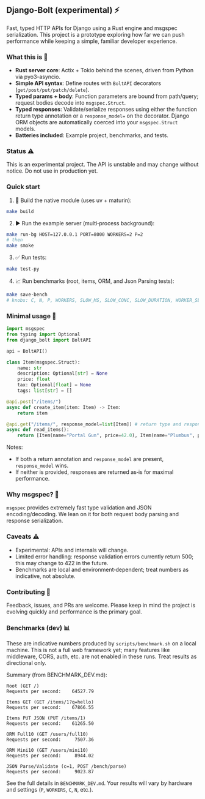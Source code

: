 ## Django‑Bolt (experimental) ⚡️

Fast, typed HTTP APIs for Django using a Rust engine and msgspec serialization. This project is a prototype exploring how far we can push performance while keeping a simple, familiar developer experience.

### What this is 🚀

- **Rust server core**: Actix + Tokio behind the scenes, driven from Python via pyo3-asyncio.
- **Simple API syntax**: Define routes with `BoltAPI` decorators (`get/post/put/patch/delete`).
- **Typed params + body**: Function parameters are bound from path/query; request bodies decode into `msgspec.Struct`.
- **Typed responses**: Validate/serialize responses using either the function return type annotation or a `response_model=` on the decorator. Django ORM objects are automatically coerced into your `msgspec.Struct` models.
- **Batteries included**: Example project, benchmarks, and tests.

### Status ⚠️

This is an experimental project. The API is unstable and may change without notice. Do not use in production yet.

### Quick start

1. 🔧 Build the native module (uses uv + maturin):

```bash
make build
```

2. ▶️ Run the example server (multi‑process background):

```bash
make run-bg HOST=127.0.0.1 PORT=8000 WORKERS=2 P=2
# then
make smoke
```

3. ✅ Run tests:

```bash
make test-py
```

4. 📈 Run benchmarks (root, items, ORM, and Json Parsing tests):

```bash
make save-bench
# knobs: C, N, P, WORKERS, SLOW_MS, SLOW_CONC, SLOW_DURATION, WORKER_SET
```

### Minimal usage 🧩

```python
import msgspec
from typing import Optional
from django_bolt import BoltAPI

api = BoltAPI()

class Item(msgspec.Struct):
    name: str
    description: Optional[str] = None
    price: float
    tax: Optional[float] = None
    tags: list[str] = []

@api.post("/items/")
async def create_item(item: Item) -> Item:
    return item

@api.get("/items/", response_model=list[Item]) # return type and response_model both are supprted like FastAPI
async def read_items():
    return [Item(name="Portal Gun", price=42.0), Item(name="Plumbus", price=32.0)]
```

Notes:

- If both a return annotation and `response_model` are present, `response_model` wins.
- If neither is provided, responses are returned as‑is for maximal performance.

### Why msgspec? 🚀

`msgspec` provides extremely fast type validation and JSON encoding/decoding. We lean on it for both request body parsing and response serialization.

### Caveats ⚠️

- Experimental: APIs and internals will change.
- Limited error handling: response validation errors currently return 500; this may change to 422 in the future.
- Benchmarks are local and environment‑dependent; treat numbers as indicative, not absolute.

### Contributing 🤝

Feedback, issues, and PRs are welcome. Please keep in mind the project is evolving quickly and performance is the primary goal.

### Benchmarks (dev) 📊

These are indicative numbers produced by `scripts/benchmark.sh` on a local machine. This is not a full web framework yet; many features like middleware, CORS, auth, etc. are not enabled in these runs. Treat results as directional only.

Summary (from BENCHMARK_DEV.md):

```
Root (GET /)
Requests per second:    64527.79

Items GET (GET /items/1?q=hello)
Requests per second:    67866.55

Items PUT JSON (PUT /items/1)
Requests per second:    61265.50

ORM Full10 (GET /users/full10)
Requests per second:     7507.36

ORM Mini10 (GET /users/mini10)
Requests per second:     8944.02

JSON Parse/Validate (c=1, POST /bench/parse)
Requests per second:     9023.87
```

See the full details in `BENCHMARK_DEV.md`. Your results will vary by hardware and settings (`P`, `WORKERS`, `C`, `N`, etc.).
